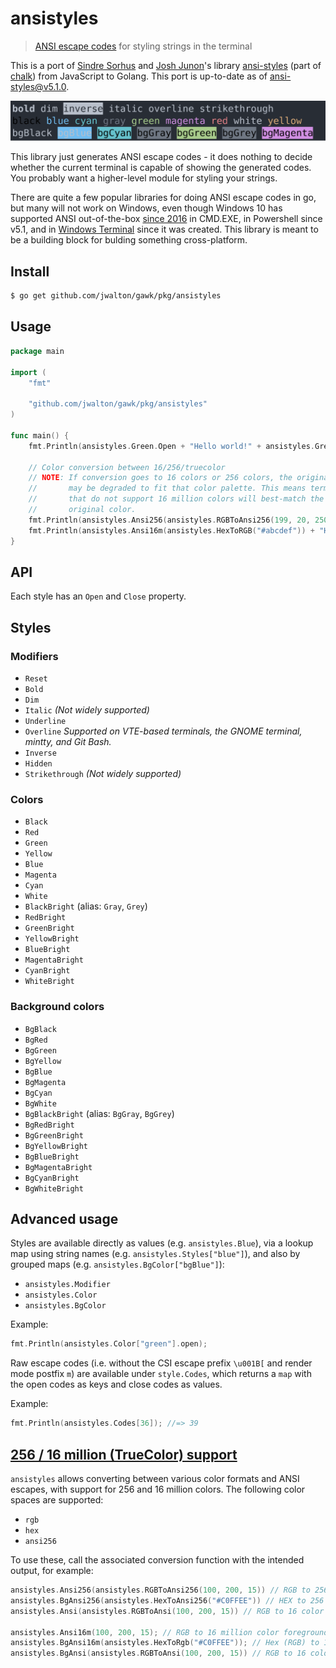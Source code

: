 # ansistyles

> [ANSI escape codes](https://en.wikipedia.org/wiki/ANSI_escape_code#Colors_and_Styles) for styling strings in the terminal

This is a port of [Sindre Sorhus](https://github.com/sindresorhus) and [Josh Junon](https://github.com/qix-)'s library [ansi-styles](https://github.com/chalk/ansi-styles) (part of [chalk](https://github.com/chalk/chalk)) from JavaScript to Golang.  This port is up-to-date as of ansi-styles@v5.1.0.

<img src="screenshot.svg" width="900">

This library just generates ANSI escape codes - it does nothing to decide whether the current terminal is capable of showing the generated codes.  You probably want a higher-level module for styling your strings.

There are quite a few popular libraries for doing ANSI escape codes in go, but many will not work on Windows, even though Windows 10 has supported ANSI out-of-the-box [since 2016](https://en.wikipedia.org/wiki/ANSI_escape_code#DOS,_OS/2,_and_Windows) in CMD.EXE, in Powershell since v5.1, and in [Windows Terminal](https://github.com/Microsoft/Terminal) since it was created.  This library is meant to be a building block for bulding something cross-platform.

## Install

```sh
$ go get github.com/jwalton/gawk/pkg/ansistyles
```

## Usage

```go
package main

import (
    "fmt"

    "github.com/jwalton/gawk/pkg/ansistyles"
)

func main() {
    fmt.Println(ansistyles.Green.Open + "Hello world!" + ansistyles.Green.Close)

    // Color conversion between 16/256/truecolor
    // NOTE: If conversion goes to 16 colors or 256 colors, the original color
    //       may be degraded to fit that color palette. This means terminals
    //       that do not support 16 million colors will best-match the
    //       original color.
    fmt.Println(ansistyles.Ansi256(ansistyles.RGBToAnsi256(199, 20, 250)) + "Hello World" + ansistyles.Close)
    fmt.Println(ansistyles.Ansi16m(ansistyles.HexToRGB("#abcdef")) + "Hello World" + ansistyles.Close)
}
```

## API

Each style has an `Open` and `Close` property.

## Styles

### Modifiers

- `Reset`
- `Bold`
- `Dim`
- `Italic` _(Not widely supported)_
- `Underline`
- `Overline` _Supported on VTE-based terminals, the GNOME terminal, mintty, and Git Bash._
- `Inverse`
- `Hidden`
- `Strikethrough` _(Not widely supported)_

### Colors

- `Black`
- `Red`
- `Green`
- `Yellow`
- `Blue`
- `Magenta`
- `Cyan`
- `White`
- `BlackBright` (alias: `Gray`, `Grey`)
- `RedBright`
- `GreenBright`
- `YellowBright`
- `BlueBright`
- `MagentaBright`
- `CyanBright`
- `WhiteBright`

### Background colors

- `BgBlack`
- `BgRed`
- `BgGreen`
- `BgYellow`
- `BgBlue`
- `BgMagenta`
- `BgCyan`
- `BgWhite`
- `BgBlackBright` (alias: `BgGray`, `BgGrey`)
- `BgRedBright`
- `BgGreenBright`
- `BgYellowBright`
- `BgBlueBright`
- `BgMagentaBright`
- `BgCyanBright`
- `BgWhiteBright`

## Advanced usage

Styles are available directly as values (e.g. `ansistyles.Blue`), via a lookup map using string names (e.g. `ansistyles.Styles["blue"]`), and also by grouped maps (e.g. `ansistyles.BgColor["bgBlue"]`):

- `ansistyles.Modifier`
- `ansistyles.Color`
- `ansistyles.BgColor`

Example:

```go
fmt.Println(ansistyles.Color["green"].open);
```

Raw escape codes (i.e. without the CSI escape prefix `\u001B[` and render mode postfix `m`) are available under `style.Codes`, which returns a `map` with the open codes as keys and close codes as values.

Example:

```go
fmt.Println(ansistyles.Codes[36]); //=> 39
```

## [256 / 16 million (TrueColor) support](https://gist.github.com/XVilka/8346728)

`ansistyles` allows converting between various color formats and ANSI escapes, with support for 256 and 16 million colors.  The following color spaces are supported:

- `rgb`
- `hex`
- `ansi256`

To use these, call the associated conversion function with the intended output, for example:

```go
ansistyles.Ansi256(ansistyles.RGBToAnsi256(100, 200, 15)) // RGB to 256 color ansi foreground code
ansistyles.BgAnsi256(ansistyles.HexToAnsi256("#C0FFEE")) // HEX to 256 color ansi foreground code
ansistyles.Ansi(ansistyles.RGBToAnsi(100, 200, 15)) // RGB to 16 color ansi foreground code

ansistyles.Ansi16m(100, 200, 15); // RGB to 16 million color foreground code
ansistyles.BgAnsi16m(ansistyles.HexToRgb("#C0FFEE")); // Hex (RGB) to 16 million color foreground code
ansistyles.BgAnsi(ansistyles.RGBToAnsi(100, 200, 15)) // RGB to 16 color ansi background code
```
